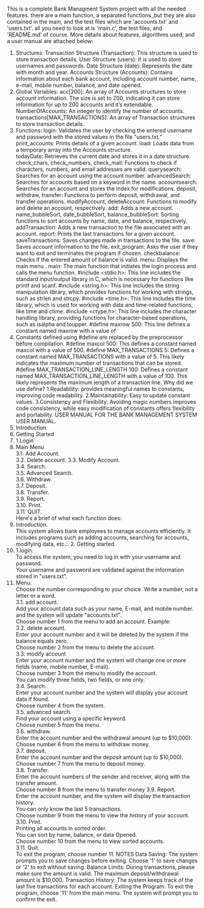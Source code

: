 This is a complete Bank Managment System project with all the needed features. there are a main function, a separated functions ,but they are also contained in the main, and the test files which are 'accounts.txt' and 'users.txt'. all you need to look at is 'main.c', the test files, and 'README.md' of course. More details about features, algorithms used, and a user manual are attached below:
1. Structures: 
Transaction Structure (Transaction): This structure is used to store transaction 
details. 
User Structure (users): It is used to store usernames and passwords. 
Date Structure (date): Represents the date with month and year. Accounts 
Structure (Accounts): Contains information about each bank account, including 
account number, name, e-mail, mobile number, balance, and date opened. 
2. Global Variables: 
acc[200]: An array of Accounts structures to store account information. The size 
is set to 200, indicating it can store information for up to 200 accounts and it’s 
extendable. 
NumberOfAccounts: An integer to identify the number of accounts. 
transactions[MAX_TRANSACTIONS]: An array of Transaction structures to store 
transaction details. 
3. Functions: 
login: Validates the user by checking the entered username and password with 
the stored values in the file "users.txt."  print_accounts: Prints details of a given 
account. 
load: Loads data from a temporary array into the Accounts structure.  
todayDate: Retrieves the current date and stores it in a date structure. 
check_chars, check_numbers, check_mail: Functions to check if characters, 
numbers, and email addresses are valid.  querysearch: Searches for an account 
using the account number.  advancedSearch: Searches for accounts based on a 
keyword in the name. 
accountsearch: Searches for an account and stores the index for modifications. 
deposit, withdraw, transfer: Functions to perform deposit, withdrawal, and 
transfer operations. 
modifyAccount, deleteAccount: Functions to modify and delete an account, 
respectively. 
add: Adds a new account. 
name_bubbleSort, date_bubbleSort, balance_bubbleSort: Sorting functions to 
sort accounts by name, date, and balance, respectively. 
addTransaction: Adds a new transaction to the file associated with an 
account.  report: Prints the last transactions for a given account.  
saveTransactions: Saves changes made in transactions to the file.  save: 
Saves account information to the file. 
exit_program: Asks the user if they want to exit and terminates the program if 
chosen. 
checkbalance: Checks if the entered amount of balance is valid.  menu: 
Displays the main menu . 
main: The main function that initiates the login process and calls the menu 
function. 
#include <stdio.h>: This line includes the standard input/output library in C, which 
is necessary for functions like printf and scanf. 
#include <string.h>: This line includes the string manipulation library, which 
provides functions for working with strings, such as strlen and strcpy. 
#include <time.h>: This line includes the time library, which is used for working 
with date and time-related functions, like time and ctime. 
#include <ctype.h>: This line includes the character handling library, providing 
functions for character-based operations, such as isalpha and toupper. 
#define maxrow 500: This line defines a constant named maxrow with a value of 
500. Constants defined using #define are replaced by the preprocessor before 
compilation. 
#define maxcol 500: This defines a constant named maxcol with a value of 500. 
#define MAX_TRANSACTIONS 5: Defines a constant named 
MAX_TRANSACTIONS with a value of 5. This likely indicates the maximum number 
of transactions that can be stored. 
#define MAX_TRANSACTION_LINE_LENGTH 100: Defines a constant named 
MAX_TRANSACTION_LINE_LENGTH with a value of 100. This likely represents the 
maximum length of a transaction line. 
Why did we use define? 
1.Readability: provides meaningful names to constants, improving code 
readability. 
2.Maintainability: Easy to update constant values. 
3.Consistency and Flexibility: Avoiding magic numbers improves code 
consistency, while easy modification of constants offers flexibility and 
portability. 
USER MANUAL FOR THE BANK MANAGEMENT SYSTEM 
USER MANUAL. 
1. Introduction  
2. Getting Started  
2. 1.Login  
3. Main Menu  
3.1. Add Account.  
3.2. Delete account. 3.3. Modify Account.  
3.4. Search.                                   
3.5. Advanced Search.  
3.6. Withdraw.  
3.7. Deposit.  
3.8. Transfer.  
3.9. Report.  
3.10. Print.  
3.11. QUIT.  
Here's a brief of what each function does: 
1. Introduction.  
This system allows bank employees to manage accounts efficiently. It includes 
programs such as adding accounts, searching for accounts, modifying data, etc… 2. 
Getting started.  
2. 1.login.  
To access the system, you need to log in with your username and password.  
Your username and password are validated against the information stored in 
"users.txt".  
3. Menu.  
Choose the number corresponding to your choice. Write a number, 
not a letter or a word.  
3.1. add account.  
Add your account data such as your name, E-mail, and mobile number. and the 
system will update "accounts.txt".  
Choose number 1 from the menu to add an account. Example:  
3.2. delete account.  
Enter your account number and it will be deleted by the system if the balance 
equals zero.  
Choose number 2 from the menu to delete the account.  
3.3. modify account  
Enter your account number and the system will change one or more fields (name, mobile 
number, E-mail).  
Choose number 3 from the menu to modify the account.  
You can modify three fields, two fields, or one only.  
3.4. Search.  
Enter your account number and the system will display your account data if found.  
Choose number 4 from the system.  
3.5. advanced search.  
Find your account using a specific keyword.  
Choose number 5 from the menu.  
3.6. withdraw.  
Enter the account number and the withdrawal amount (up to $10,000). Choose number 6 from 
the menu to withdraw money.  
3.7. deposit.  
Enter the account number and the deposit amount (up to $10,000). Choose number 7 from 
the menu to deposit money.  
3.8. Transfer.  
Enter the account numbers of the sender and receiver, along with the transfer amount.  
Choose number 8 from the menu to transfer money 
3.9. Report.  
Enter the account number, and the system will display the transaction history.  
You can only know the last 5 transactions.  
Choose number 9 from the menu to view the history of your account.  
3.10. Print.  
Printing all accounts in sorted order.  
You can sort by name, balance, or data Opened.  
Choose number 10 from the menu to view sorted accounts.  
3.11. Quit.  
To exit the program, choose number 11. 
NOTES 
Data Saving: 
The system prompts you to save changes before exiting. Choose '1' to save 
changes or '2' to exit without saving. 
Balance Limits: 
During transactions, please make sure the amount is valid. The maximum 
deposit/withdrawal amount is $10,000. 
Transaction History: 
The system keeps track of the last five transactions for each account. 
Exiting the Program: 
To exit the program, choose '11' from the main menu. 
The system will prompt you to confirm the exit.
